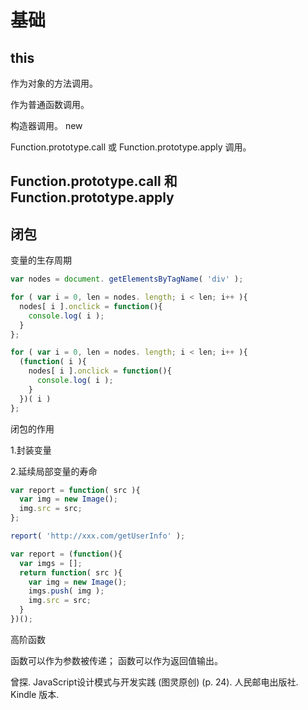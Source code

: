 # 基础

## this

作为对象的方法调用。 

作为普通函数调用。 

构造器调用。 new 

Function.prototype.call 或 Function.prototype.apply 调用。


## Function.prototype.call 和 Function.prototype.apply


## 闭包

变量的生存周期

```javascript
var nodes = document. getElementsByTagName( 'div' ); 

for ( var i = 0, len = nodes. length; i < len; i++ ){ 
  nodes[ i ].onclick = function(){ 
    console.log( i ); 
  } 
};
```

```javascript
for ( var i = 0, len = nodes. length; i < len; i++ ){ 
  (function( i ){ 
    nodes[ i ].onclick = function(){ 
      console.log( i ); 
    } 
  })( i ) 
};

```

闭包的作用

1.封装变量

2.延续局部变量的寿命

```javascript
var report = function( src ){ 
  var img = new Image(); 
  img.src = src; 
}; 

report( 'http://xxx.com/getUserInfo' );
```

```javascript
var report = (function(){ 
  var imgs = []; 
  return function( src ){ 
    var img = new Image(); 
    imgs.push( img ); 
    img.src = src; 
  } 
})();
```

高阶函数

函数可以作为参数被传递； 
函数可以作为返回值输出。


曾探. JavaScript设计模式与开发实践 (图灵原创) (p. 24). 人民邮电出版社. Kindle 版本. 